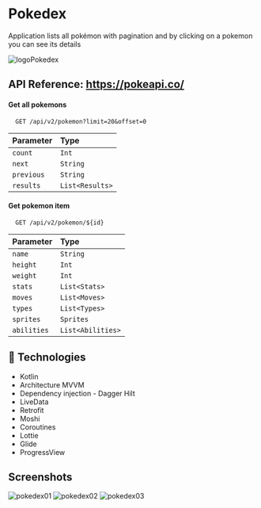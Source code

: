 
# Pokedex

Application lists all pokémon with pagination and by clicking on a pokemon you can see its details


![logoPokedex](https://user-images.githubusercontent.com/54027680/166256641-fd8e2c3a-d0f0-4f62-bb26-62c089182589.png)





## API Reference: https://pokeapi.co/

#### Get all pokemons

```http
  GET /api/v2/pokemon?limit=20&offset=0
```

| Parameter | Type     | 
| :-------- | :------- | 
| `count` | `Int` |
| `next` | `String` |
| `previous` | `String` |
| `results` | `List<Results>` |

#### Get pokemon item

```http
  GET /api/v2/pokemon/${id}

```

| Parameter | Type     | 
| :-------- | :------- | 
| `name`      | `String` | 
| `height`      | `Int` | 
| `weight`      | `Int` | 
| `stats`      | `List<Stats>` | 
| `moves`      | `List<Moves>` | 
| `types`      | `List<Types>` | 
| `sprites`      | `Sprites` | 
| `abilities`      | `List<Abilities>` | 


## 🚀 Technologies
* Kotlin
* Architecture MVVM
* Dependency injection - Dagger Hilt
* LiveData
* Retrofit
* Moshi
* Coroutines
* Lottie
* Glide
* ProgressView



## Screenshots

![pokedex01](https://user-images.githubusercontent.com/54027680/166258085-43fe4875-cb1e-4597-873c-9cb37548d198.jpeg)   ![pokedex02](https://user-images.githubusercontent.com/54027680/166258301-0d075cf8-254d-4f32-b134-3e898b648e58.jpeg)   ![pokedex03](https://user-images.githubusercontent.com/54027680/166258398-6f71544d-680d-47ef-9684-a5bcccc0cba8.jpeg)




